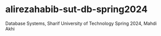 # alirezahabib-sut-db-spring2024
Database Systems, Sharif University of Technology Spring 2024, Mahdi Akhi

